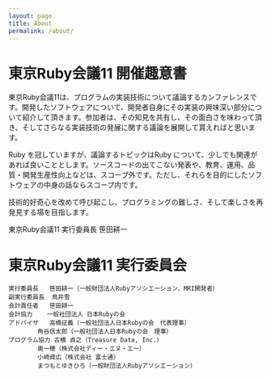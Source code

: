 ```yaml
---
layout: page
title: About
permalink: /about/
---
```


# 東京Ruby会議11 開催趣意書

東京Ruby会議11は、プログラムの実装技術について議論するカンファレンスです。開発したソフトウェアについて、開発者自身にその実装の興味深い部分について紹介して頂きます。参加者は、その知見を共有し、その面白さを味わって頂き、そしてさらなる実装技術の発展に関する議論を展開して貰えればと思います。

Ruby を冠していますが、議論するトピックはRuby について、少しでも関連があれば良いこととします。ソースコードの出てこない発表や、教育、運用、品質・開発生産性向上などは、スコープ外です。ただし、それらを目的にしたソフトウェアの中身の話ならスコープ内です。

技術的好奇心を改めて呼び起こし、プログラミングの難しさ、そして楽しさを再発見する場を目指します。

東京Ruby会議11 実行委員長 笹田耕一

# 東京Ruby会議11 実行委員会	

	実行委員長	笹田耕一（一般財団法人Rubyアソシエーション、MRI開発者）
	副実行委員長	鳥井雪
	会計責任者	笹田耕一
	会計協力	一般社団法人 日本Rubyの会
	アドバイザ	高橋征義（一般社団法人日本Rubyの会　代表理事）
			角谷信太郎（一般社団法人日本Rubyの会　理事）
	プログラム協力	古橋 貞之（Treasure Data, Inc.）
			奥一穂（株式会社ディー・エヌ・エー）
			小崎資広（株式会社 富士通）
			まつもとゆきひろ（一般財団法人Rubyアソシエーション）
